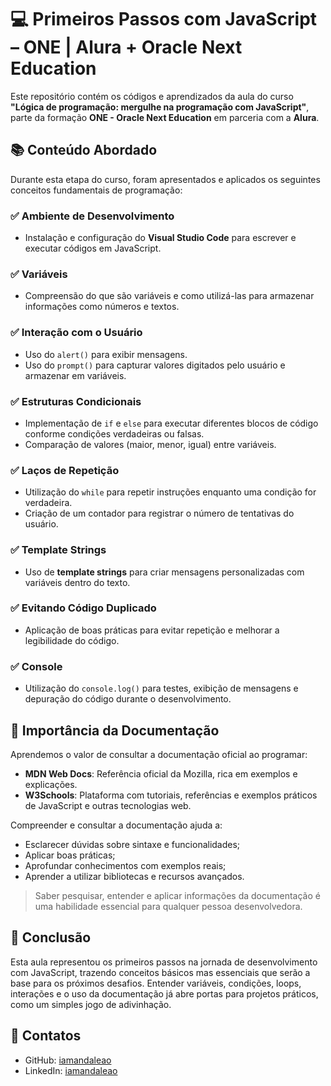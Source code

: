 # 💻 Primeiros Passos com JavaScript – ONE | Alura + Oracle Next Education

Este repositório contém os códigos e aprendizados da aula do curso **"Lógica de programação: mergulhe na programação com JavaScript"**, parte da formação **ONE - Oracle Next Education** em parceria com a **Alura**.

## 📚 Conteúdo Abordado

Durante esta etapa do curso, foram apresentados e aplicados os seguintes conceitos fundamentais de programação:

### ✅ Ambiente de Desenvolvimento
- Instalação e configuração do **Visual Studio Code** para escrever e executar códigos em JavaScript.

### ✅ Variáveis
- Compreensão do que são variáveis e como utilizá-las para armazenar informações como números e textos.

### ✅ Interação com o Usuário
- Uso do `alert()` para exibir mensagens.
- Uso do `prompt()` para capturar valores digitados pelo usuário e armazenar em variáveis.

### ✅ Estruturas Condicionais
- Implementação de `if` e `else` para executar diferentes blocos de código conforme condições verdadeiras ou falsas.
- Comparação de valores (maior, menor, igual) entre variáveis.

### ✅ Laços de Repetição
- Utilização do `while` para repetir instruções enquanto uma condição for verdadeira.
- Criação de um contador para registrar o número de tentativas do usuário.

### ✅ Template Strings
- Uso de **template strings** para criar mensagens personalizadas com variáveis dentro do texto.

### ✅ Evitando Código Duplicado
- Aplicação de boas práticas para evitar repetição e melhorar a legibilidade do código.

### ✅ Console
- Utilização do `console.log()` para testes, exibição de mensagens e depuração do código durante o desenvolvimento.

## 📖 Importância da Documentação

Aprendemos o valor de consultar a documentação oficial ao programar:

- **MDN Web Docs**: Referência oficial da Mozilla, rica em exemplos e explicações.
- **W3Schools**: Plataforma com tutoriais, referências e exemplos práticos de JavaScript e outras tecnologias web.

Compreender e consultar a documentação ajuda a:
- Esclarecer dúvidas sobre sintaxe e funcionalidades;
- Aplicar boas práticas;
- Aprofundar conhecimentos com exemplos reais;
- Aprender a utilizar bibliotecas e recursos avançados.

> Saber pesquisar, entender e aplicar informações da documentação é uma habilidade essencial para qualquer pessoa desenvolvedora.

## 🚀 Conclusão

Esta aula representou os primeiros passos na jornada de desenvolvimento com JavaScript, trazendo conceitos básicos mas essenciais que serão a base para os próximos desafios. Entender variáveis, condições, loops, interações e o uso da documentação já abre portas para projetos práticos, como um simples jogo de adivinhação.

## 🔗 Contatos

- GitHub: [iamandaleao](https://github.com/iamandaleao)
- LinkedIn: [iamandaleao](https://linkedin.com/in/iamandaleao)
